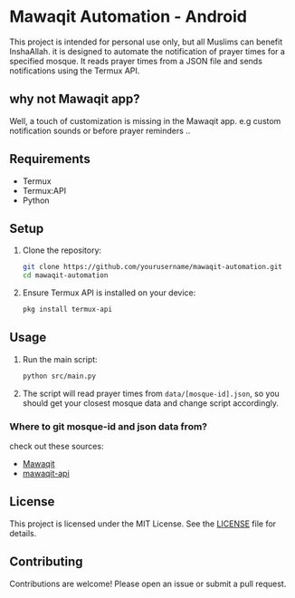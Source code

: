 # Mawaqit Automation - Android

This project is intended for personal use only, but all Muslims can benefit InshaAllah. it is designed to automate the notification of prayer times for a specified mosque. It reads prayer times from a JSON file and sends notifications using the Termux API.

## why not Mawaqit app? 

Well, a touch of customization is missing in the Mawaqit app. e.g custom notification sounds or before prayer reminders .. 

## Requirements

- Termux 
- Termux:API
- Python 

## Setup

1. Clone the repository:
    ```sh
    git clone https://github.com/yourusername/mawaqit-automation.git
    cd mawaqit-automation
    ```

3. Ensure Termux API is installed on your device:
    ```sh
    pkg install termux-api
    ```

## Usage

1. Run the main script:
    ```sh
    python src/main.py
    ```

2. The script will read prayer times from `data/[mosque-id].json`, so you should get your closest mosque data and change script accordingly.

### Where to git mosque-id and json data from?

check out these sources:

- [Mawaqit](https://mawaqit.net/en/)
- [mawaqit-api](https://mrsofiane.me/mawaqit-api/#/)

## License

This project is licensed under the MIT License. See the [LICENSE](LICENSE) file for details.

## Contributing

Contributions are welcome! Please open an issue or submit a pull request.

